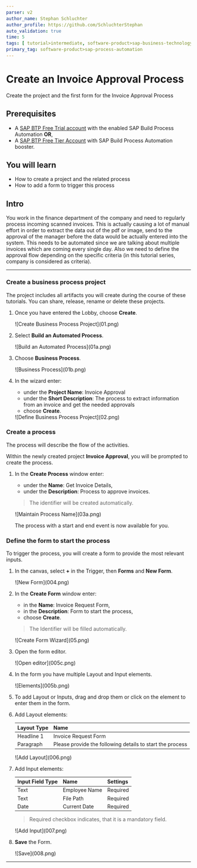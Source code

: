 ```yaml
---
parser: v2
author_name: Stephan Schluchter
author_profile: https://github.com/SchluchterStephan
auto_validation: true
time: 5
tags: [ tutorial>intermediate, software-product>sap-business-technology-platform, tutorial>free-tier]
primary_tag: software-product>sap-process-automation
---
```


# Create an Invoice Approval Process
<!-- description --> Create the project and the first form for the Invoice Approval Process

## Prerequisites
 - A [SAP BTP Free Trial account](https://blogs.sap.com/2022/09/09/sap-process-automation-now-available-in-your-trail-account/) with the enabled SAP Build Process Automation **OR**,
 - A [SAP BTP Free Tier Account](spa-subscribe-booster) with SAP Build Process Automation booster.


## You will learn
  - How to create a project and the related process
  - How to add a form to trigger this process

## Intro
  You work in the finance department of the company and need to regularly process incoming scanned invoices.
  This is actually causing a lot of manual effort in order to extract the data out of the pdf or image, send to the approval of the manager before the data would be actually entered into the system.
  This needs to be automated since we are talking about multiple invoices which are coming every single day. Also we need to define the approval flow depending on the specific criteria (in this tutorial series, company is considered as criteria).

---

### Create a business process project


   The project includes all artifacts you will create during the course of these tutorials. You can share, release, rename or delete these projects.

1. Once you have entered the Lobby, choose **Create**.

    <!-- border -->![Create Business Process Project](01.png)

2. Select **Build an Automated Process**.

    <!-- border -->![Build an Automated Process](01a.png)

3. Choose **Business Process**.

    <!-- border -->![Business Process](01b.png)

2. In the wizard enter:
    - under the **Project Name**: Invoice Approval
    - under the **Short Description**: The process to extract information from an invoice and get the needed approvals
    - choose **Create**.

    <!-- border -->![Define Business Process Project](02.png)



### Create a process


The process will describe the flow of the activities.

Within the newly created project **Invoice Approval**, you will be prompted to create the process.

1.  In the **Create Process** window enter:
    - under the **Name**: Get Invoice Details,
    - under the **Description**: Process to approve invoices.

    > The identifier will be created automatically.

    <!-- border -->![Maintain Process Name](03a.png)

    The process with a start and end event is now available for you.



### Define the form to start the process


   To trigger the process, you will create a form to provide the most relevant inputs.

1. In the canvas, select **+** in the Trigger, then **Forms** and **New Form**.

    <!-- border -->![New Form](004.png)

2. In the **Create Form** window enter:
    - in the **Name**: Invoice Request Form,
    - in the **Description**: Form to start the process,
    - choose **Create**.

    > The Identifier will be filled automatically.

    <!-- border -->![Create Form Wizard](05.png)

3. Open the form editor.

    <!-- border -->![Open editor](005c.png)

4. In the form you have multiple Layout and Input elements.

    <!-- border -->![Elements](005b.png)

5. To add Layout or Inputs, drag and drop them or click on the element to enter them in the form.

6. Add Layout elements:

    |  **Layout Type**  | **Name**
    |  :------------- | :-------------
    |    Headline 1   | Invoice Request Form |
    |    Paragraph      |  Please provide the following details to start the process |

    <!-- border -->![Add Layout](006.png)

7. Add Input elements:

    |  **Input Field Type**  | **Name** | **Settings**
    |  :------------- | :------------- | :------------
    |    Text       | Employee Name | Required
    |    Text       | File Path | Required
    |      Date     | Current Date | Required

    > Required checkbox indicates, that it is a mandatory field.

    <!-- border -->![Add Input](007.png)

8. **Save** the Form.

    <!-- border -->![Save](008.png)




---
